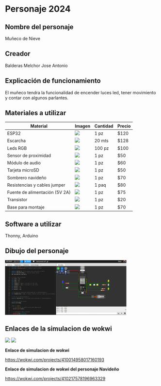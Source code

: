 # Personaje 2024
## Nombre del personaje
Muñeco de Nieve
## Creador
Balderas Melchor Jose Antonio
## Explicación de funcionamiento
El muñeco tendra la funcionalidad de encender luces led, tener movimiento y contar con algunos parlantes.
## Materiales a utilizar
| Material | Imagen | Cantidad | Precio |
|-|-|-|-|
|ESP32|<img src="https://github.com/user-attachments/assets/41c9a276-97af-4928-b202-e5325a11d384" width="60"/>|1 pz|$120|
|Escarcha|<img src="https://github.com/user-attachments/assets/dd11c146-6836-464f-a54a-4d943262dbb1" width="60"/>|20 mts|$128|
|Leds RGB|<img src="https://github.com/user-attachments/assets/13636813-c4a3-4e46-bddf-de5bbe9cd4fb" width="60"/>|100 pz|$100|
|Sensor de proximidad|<img src="https://github.com/user-attachments/assets/3d139ca5-3cc2-4124-baa7-2f6fb9569786" width="60"/>|1 pz|$50|
|Módulo de audio|<img src="https://github.com/user-attachments/assets/b769b1d2-9860-4a24-83e2-a57714e8559f" width="60"/>|1 pz|$60|
|Tarjeta microSD|<img src="https://github.com/user-attachments/assets/fa6838db-664f-4412-8a13-85b0ed44a95d" width="60"/>|1 pz|$50|
|Sombrero navideño|<img src="https://github.com/user-attachments/assets/c6cacac1-c5a7-4ae8-94cc-a3170176896e" width="60"/>|1 pz|$70|
|Resistencias y cables jumper|<img src="https://github.com/user-attachments/assets/6cea1d72-0327-4066-b6c8-24d1a3a86c1e" width="60"/>|1 paq|$80|
|Fuente de alimentación (5V 2A)|<img src="https://github.com/user-attachments/assets/1e61c741-3262-4463-8cbe-d53830735182" width="60"/>|1 pz|$75|
|Transistor |<img src="https://github.com/user-attachments/assets/fe3a986e-e2af-4351-8e72-f9b557112de4" width="60"/>|1 pz|$20|
|Base para montaje|<img src="https://github.com/user-attachments/assets/df490847-7d6c-49e3-8b95-65248123cf36" width="60"/>|1 pz|$70|


## Software a utilizar

Thonny, Arduino

## Dibujo del personaje 

<img src="https://github.com/AntonioBM28/IoT/blob/main/Captura%20de%20pantalla%202024-10-05%20003946.png?raw=true" width="400"/>

## Enlaces de la simulacion de wokwi

<img src="https://github.com/user-attachments/assets/8d0f23ff-eeec-41c4-8171-c21f60fcdb19" width="500"/>


<img src="https://github.com/user-attachments/assets/85239caa-0031-4eae-a262-422424f61a51" width="500"/>

**Enlace de simulacion de wokwi**

https://wokwi.com/projects/410014958017160193

**Enlace de simulacion de wokwi del personaje Navideño**

https://wokwi.com/projects/410217578196963329

